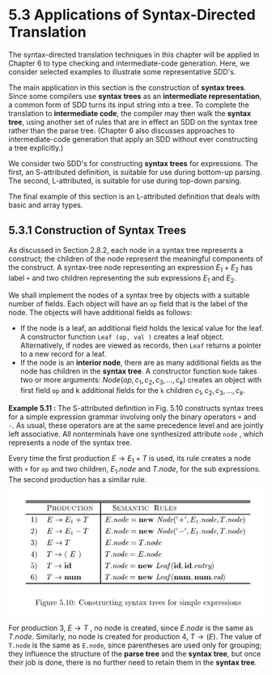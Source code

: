 # 5.3 Applications of Syntax-Directed Translation

The syntax-directed translation techniques in this chapter will be applied in Chapter 6 to type checking and intermediate-code generation. Here, we consider selected examples to illustrate some representative SDD's.

The main application in this section is the construction of **syntax trees**. Since some compilers use **syntax trees** as an **intermediate representation**, a common form of SDD turns its input string into a tree. To complete the translation to **intermediate code**, the compiler may then walk the **syntax tree**, using another set of rules that are in effect an SDD on the syntax tree rather than the parse tree. (Chapter 6 also discusses approaches to intermediate-code generation that apply an SDD without ever constructing a tree explicitly.)

We consider two SDD's for constructing **syntax trees** for expressions. The first, an S-attributed definition, is suitable for use during bottom-up parsing. The second, L-attributed, is suitable for use during top-down parsing.

The final example of this section is an L-attributed definition that deals with basic and array types.

## 5.3.1 Construction of Syntax Trees

As discussed in Section 2.8.2, each node in a syntax tree represents a construct; the children of the node represent the meaningful components of the construct. A syntax-tree node representing an expression $E_1 + E_2$ has label `+` and two children representing the sub expressions $E_1$ and $E_2$.

We shall implement the nodes of a syntax tree by objects with a suitable number of fields. Each object will have an `op` field that is the label of the node. The objects will have additional fields as follows:

- If the node is a leaf, an additional field holds the lexical value for the leaf. A constructor function `Leaf (op, val )` creates a leaf object. Alternatively, if nodes are viewed as records, then `Leaf` returns a pointer to a new record for a leaf.
- If the node is an **interior node**, there are as many additional fields as the node has children in the **syntax tree**. A constructor function `Node` takes two or more arguments: $Node(op, c_1, c_2, c_3, \dots, c_k)$ creates an object with  first field `op` and k additional fields for the `k` children $c_1, c_2, c_3, \dots, c_k$.

**Example 5.11 :** The S-attributed definition in Fig. 5.10 constructs syntax trees for a simple expression grammar involving only the binary operators `+` and `-`. As usual, these operators are at the same precedence level and are jointly left associative. All nonterminals have one synthesized attribute `node` ,
which represents a node of the syntax tree.

Every time the first production $E \to E_1 + T$  is used, its rule creates a node with `+` for `op` and two children, $E_1.node$ and $T.node$, for the sub expressions. The second production has a similar rule.

![](./Figure5.10Constructing-syntax-trees-for-simple-expressions.jpg)

For production 3, $E \to T$ , no node is created, since $E.node$ is the same as $T.node$. Similarly, no node is created for production 4, $T \to (E)$. The value of `T.node` is the same as `E.node`, since parentheses are used only for grouping; they influence the structure of the **parse tree** and the **syntax tree**, but once their
job is done, there is no further need to retain them in the **syntax tree**.



